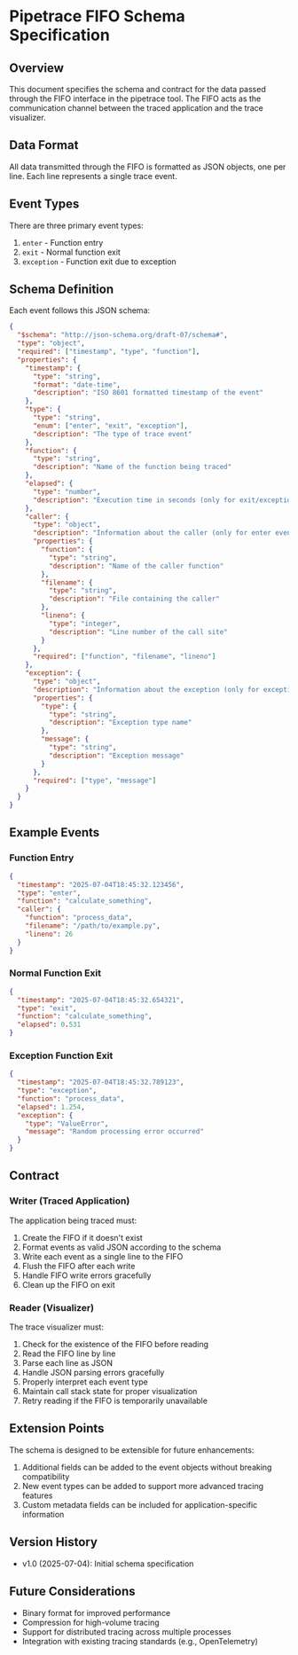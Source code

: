 # Pipetrace FIFO Schema Specification

## Overview

This document specifies the schema and contract for the data passed through the FIFO interface in the pipetrace tool. The FIFO acts as the communication channel between the traced application and the trace visualizer.

## Data Format

All data transmitted through the FIFO is formatted as JSON objects, one per line. Each line represents a single trace event.

## Event Types

There are three primary event types:

1. `enter` - Function entry
2. `exit` - Normal function exit
3. `exception` - Function exit due to exception

## Schema Definition

Each event follows this JSON schema:

```json
{
  "$schema": "http://json-schema.org/draft-07/schema#",
  "type": "object",
  "required": ["timestamp", "type", "function"],
  "properties": {
    "timestamp": {
      "type": "string",
      "format": "date-time",
      "description": "ISO 8601 formatted timestamp of the event"
    },
    "type": {
      "type": "string",
      "enum": ["enter", "exit", "exception"],
      "description": "The type of trace event"
    },
    "function": {
      "type": "string",
      "description": "Name of the function being traced"
    },
    "elapsed": {
      "type": "number",
      "description": "Execution time in seconds (only for exit/exception events)"
    },
    "caller": {
      "type": "object",
      "description": "Information about the caller (only for enter events)",
      "properties": {
        "function": {
          "type": "string",
          "description": "Name of the caller function"
        },
        "filename": {
          "type": "string",
          "description": "File containing the caller"
        },
        "lineno": {
          "type": "integer",
          "description": "Line number of the call site"
        }
      },
      "required": ["function", "filename", "lineno"]
    },
    "exception": {
      "type": "object",
      "description": "Information about the exception (only for exception events)",
      "properties": {
        "type": {
          "type": "string",
          "description": "Exception type name"
        },
        "message": {
          "type": "string",
          "description": "Exception message"
        }
      },
      "required": ["type", "message"]
    }
  }
}
```

## Example Events

### Function Entry

```json
{
  "timestamp": "2025-07-04T18:45:32.123456",
  "type": "enter",
  "function": "calculate_something",
  "caller": {
    "function": "process_data",
    "filename": "/path/to/example.py",
    "lineno": 26
  }
}
```

### Normal Function Exit

```json
{
  "timestamp": "2025-07-04T18:45:32.654321",
  "type": "exit",
  "function": "calculate_something",
  "elapsed": 0.531
}
```

### Exception Function Exit

```json
{
  "timestamp": "2025-07-04T18:45:32.789123",
  "type": "exception",
  "function": "process_data",
  "elapsed": 1.254,
  "exception": {
    "type": "ValueError",
    "message": "Random processing error occurred"
  }
}
```

## Contract

### Writer (Traced Application)

The application being traced must:

1. Create the FIFO if it doesn't exist
2. Format events as valid JSON according to the schema
3. Write each event as a single line to the FIFO
4. Flush the FIFO after each write
5. Handle FIFO write errors gracefully
6. Clean up the FIFO on exit

### Reader (Visualizer)

The trace visualizer must:

1. Check for the existence of the FIFO before reading
2. Read the FIFO line by line
3. Parse each line as JSON
4. Handle JSON parsing errors gracefully
5. Properly interpret each event type
6. Maintain call stack state for proper visualization
7. Retry reading if the FIFO is temporarily unavailable

## Extension Points

The schema is designed to be extensible for future enhancements:

1. Additional fields can be added to the event objects without breaking compatibility
2. New event types can be added to support more advanced tracing features
3. Custom metadata fields can be included for application-specific information

## Version History

- v1.0 (2025-07-04): Initial schema specification

## Future Considerations

- Binary format for improved performance
- Compression for high-volume tracing
- Support for distributed tracing across multiple processes
- Integration with existing tracing standards (e.g., OpenTelemetry)